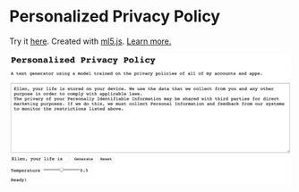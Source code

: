 # Personalized Privacy Policy
Try it [here](https://ellennickles.github.io/personalized-privacy-policy/).
Created with [ml5.js](https://ml5js.org/). 
[Learn more.](https://ellennickles.com/itpblog/2018/10/13/week-6-generating-text-with-a-lstm-neural-network)


![demo](demo.jpg)
